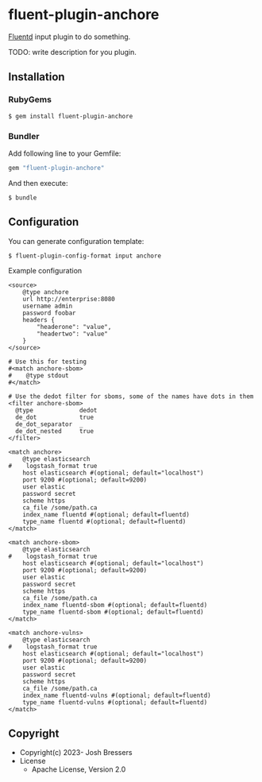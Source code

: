 # fluent-plugin-anchore

[Fluentd](https://fluentd.org/) input plugin to do something.

TODO: write description for you plugin.

## Installation

### RubyGems

```
$ gem install fluent-plugin-anchore
```

### Bundler

Add following line to your Gemfile:

```ruby
gem "fluent-plugin-anchore"
```

And then execute:

```
$ bundle
```

## Configuration

You can generate configuration template:

```
$ fluent-plugin-config-format input anchore
```

Example configuration

```
<source>
    @type anchore
    url http://enterprise:8080
    username admin
    password foobar
    headers {
        "headerone": "value",
        "headertwo": "value"
    }
</source>

# Use this for testing
#<match anchore-sbom>
#    @type stdout
#</match>

# Use the dedot filter for sboms, some of the names have dots in them
<filter anchore-sbom>
  @type             dedot
  de_dot            true
  de_dot_separator  _
  de_dot_nested     true
</filter>

<match anchore>
    @type elasticsearch
#    logstash_format true
    host elasticsearch #(optional; default="localhost")
    port 9200 #(optional; default=9200)
    user elastic
    password secret
    scheme https
    ca_file /some/path.ca
    index_name fluentd #(optional; default=fluentd)
    type_name fluentd #(optional; default=fluentd)
</match>

<match anchore-sbom>
    @type elasticsearch
#    logstash_format true
    host elasticsearch #(optional; default="localhost")
    port 9200 #(optional; default=9200)
    user elastic
    password secret
    scheme https
    ca_file /some/path.ca
    index_name fluentd-sbom #(optional; default=fluentd)
    type_name fluentd-sbom #(optional; default=fluentd)
</match>

<match anchore-vulns>
    @type elasticsearch
#    logstash_format true
    host elasticsearch #(optional; default="localhost")
    port 9200 #(optional; default=9200)
    user elastic
    password secret
    scheme https
    ca_file /some/path.ca
    index_name fluentd-vulns #(optional; default=fluentd)
    type_name fluentd-vulns #(optional; default=fluentd)
</match>
```

## Copyright

* Copyright(c) 2023- Josh Bressers
* License
  * Apache License, Version 2.0
